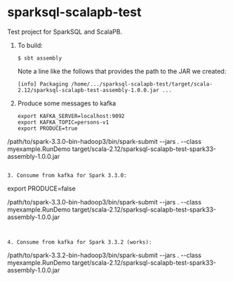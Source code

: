 # sparksql-scalapb-test

Test project for SparkSQL and ScalaPB.

1. To build:

   ```
   $ sbt assembly
   ```

   Note a line like the follows that provides the path to the JAR we created:

   ```
   [info] Packaging /home/.../sparksql-scalapb-test/target/scala-2.12/sparksql-scalapb-test-assembly-1.0.0.jar ...
   ```

2. Produce some messages to kafka


   ```
   export KAFKA_SERVER=localhost:9092
   export KAFKA_TOPIC=persons-v1
   export PRODUCE=true

/path/to/spark-3.3.0-bin-hadoop3/bin/spark-submit --jars . --class myexample.RunDemo target/scala-2.12/sparksql-scalapb-test-spark33-assembly-1.0.0.jar

   ```

3. Consume from kafka for Spark 3.3.0:

```

  export PRODUCE=false

/path/to/spark-3.3.0-bin-hadoop3/bin/spark-submit --jars . --class myexample.RunDemo target/scala-2.12/sparksql-scalapb-test-spark33-assembly-1.0.0.jar

   ```


4. Consume from kafka for Spark 3.3.2 (works):

   ```
/path/to/spark-3.3.2-bin-hadoop3/bin/spark-submit --jars . --class myexample.RunDemo target/scala-2.12/sparksql-scalapb-test-spark33-assembly-1.0.0.jar
   ```



